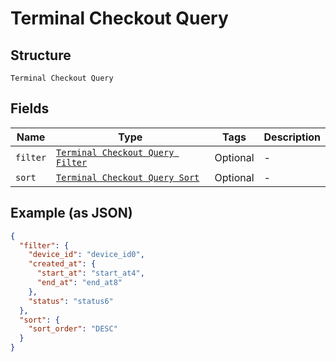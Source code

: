 
# Terminal Checkout Query

## Structure

`Terminal Checkout Query`

## Fields

| Name | Type | Tags | Description |
|  --- | --- | --- | --- |
| `filter` | [`Terminal Checkout Query Filter`](/doc/models/terminal-checkout-query-filter.md) | Optional | - |
| `sort` | [`Terminal Checkout Query Sort`](/doc/models/terminal-checkout-query-sort.md) | Optional | - |

## Example (as JSON)

```json
{
  "filter": {
    "device_id": "device_id0",
    "created_at": {
      "start_at": "start_at4",
      "end_at": "end_at8"
    },
    "status": "status6"
  },
  "sort": {
    "sort_order": "DESC"
  }
}
```

